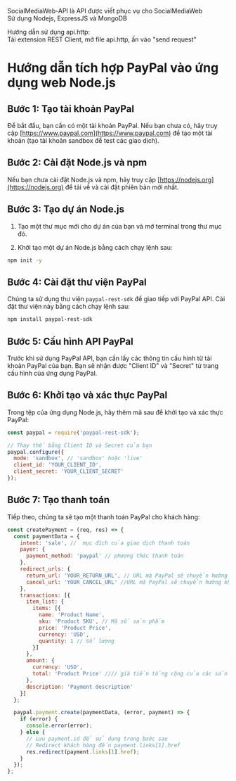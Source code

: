 SocialMediaWeb-API là API được viết phục vụ cho SocialMediaWeb  
Sử dụng Nodejs, ExpressJS và MongoDB   

Hướng dẫn sử dụng api.http:   
Tải extension REST Client, mở file api.http, ấn vào "send request"

# Hướng dẫn tích hợp PayPal vào ứng dụng web Node.js

## Bước 1: Tạo tài khoản PayPal

Để bắt đầu, bạn cần có một tài khoản PayPal. Nếu bạn chưa có, hãy truy cập [https://www.paypal.com](https://www.paypal.com) để tạo một tài khoản (tạo tài khoản sandbox để test các giao dịch).

## Bước 2: Cài đặt Node.js và npm

Nếu bạn chưa cài đặt Node.js và npm, hãy truy cập [https://nodejs.org](https://nodejs.org) để tải về và cài đặt phiên bản mới nhất.

## Bước 3: Tạo dự án Node.js

1. Tạo một thư mục mới cho dự án của bạn và mở terminal trong thư mục đó.

2. Khởi tạo một dự án Node.js bằng cách chạy lệnh sau:
```bash
npm init -y
```

## Bước 4: Cài đặt thư viện PayPal
Chúng ta sử dụng thư viện `paypal-rest-sdk` để giao tiếp với PayPal API. Cài đặt thư viện này bằng cách chạy lệnh sau:  
```bash
npm install paypal-rest-sdk
```

## Bước 5: Cấu hình API PayPal

Trước khi sử dụng PayPal API, bạn cần lấy các thông tin cấu hình từ tài khoản PayPal của bạn. Bạn sẽ nhận được "Client ID" và "Secret" từ trang cấu hình của ứng dụng PayPal.

## Bước 6: Khởi tạo và xác thực PayPal

Trong tệp của ứng dụng Node.js, hãy thêm mã sau để khởi tạo và xác thực PayPal:

```javascript
const paypal = require('paypal-rest-sdk');

// Thay thế bằng Client ID và Secret của bạn
paypal.configure({
  mode: 'sandbox', // 'sandbox' hoặc 'live' 
  client_id: 'YOUR_CLIENT_ID',
  client_secret: 'YOUR_CLIENT_SECRET'
});    
```
## Bước 7: Tạo thanh toán

Tiếp theo, chúng ta sẽ tạo một thanh toán PayPal cho khách hàng:

```javascript
const createPayment = (req, res) => {
  const paymentData = {
    intent: 'sale', //  mục đích của giao dịch thanh toán 
    payer: {
      payment_method: 'paypal' // phương thức thanh toán
    },
    redirect_urls: {
      return_url: 'YOUR_RETURN_URL', // URL mà PayPal sẽ chuyển hướng khách hàng sau khi thanh toán thành công
      cancel_url: 'YOUR_CANCEL_URL' //URL mà PayPal sẽ chuyển hướng khách hàng nếu họ chọn hủy bỏ thanh toán hoặc nếu có bất kỳ lỗi nào trong quá trình thanh toán
    },
    transactions: [{
      item_list: {
        items: [{
          name: 'Product Name',
          sku: 'Product SKU', // Mã số sản phẩm
          price: 'Product Price', 
          currency: 'USD',
          quantity: 1 // Số lượng
        }]
      },
      amount: {
        currency: 'USD',
        total: 'Product Price' //// giá tiền tổng cộng của các sản phẩm
      },
      description: 'Payment description'
    }]
  };

  paypal.payment.create(paymentData, (error, payment) => {
    if (error) {
      console.error(error);
    } else {
      // Lưu payment.id để sử dụng trong bước sau
      // Redirect khách hàng đến payment.links[1].href
      res.redirect(payment.links[1].href);
    }
  });
};

```

